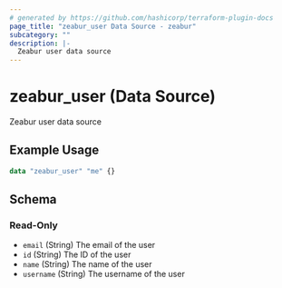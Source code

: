```yaml
---
# generated by https://github.com/hashicorp/terraform-plugin-docs
page_title: "zeabur_user Data Source - zeabur"
subcategory: ""
description: |-
  Zeabur user data source
---
```


# zeabur_user (Data Source)

Zeabur user data source

## Example Usage

```terraform
data "zeabur_user" "me" {}
```

<!-- schema generated by tfplugindocs -->
## Schema

### Read-Only

- `email` (String) The email of the user
- `id` (String) The ID of the user
- `name` (String) The name of the user
- `username` (String) The username of the user
